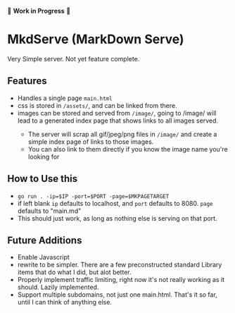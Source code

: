🚧 **Work in Progress** 🚧

# MkdServe (MarkDown Serve)
Very Simple server. Not yet feature complete. 

## Features
- Handles a single page `main.html`
- css is stored in `/assets/`, and can be linked from there.
- images can be stored and served from `/image/`, going to <URL>/image/ will lead to a generated index page that shows links to all images served.
  - The server will scrap all gif/jpeg/png files in `/image/` and create a simple index page of links to those images.
  - You can also link to them directly if you know the image name you're looking for

## How to Use this
- `go run . -ip=$IP -port=$PORT -page=$MKPAGETARGET`
- if left blank `ip` defaults to localhost, and `port` defaults to 8080. `page` defaults to "main.md"
- This should just work, as long as nothing else is serving on that port.

## Future Additions
- Enable Javascript
- rewrite to be simpler. There are a few preconstructed standard Library items that do what I did, but alot better.
- Properly implement traffic limiting, right now it's not really working as it should. Lazily implemented.
- Support multiple subdomains, not just one main.html.
That's it so far, until I can think of anything else. 
